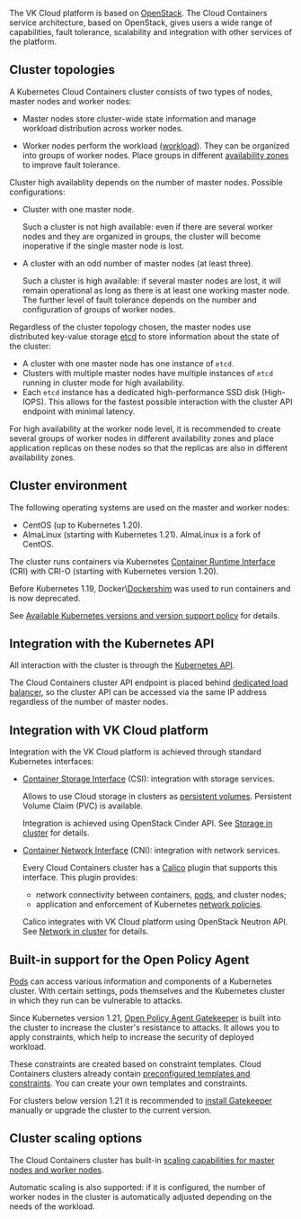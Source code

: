 The VK Cloud platform is based on [OpenStack](https://www.openstack.org/). The Cloud Containers service architecture, based on OpenStack, gives users a wide range of capabilities, fault tolerance, scalability and integration with other services of the platform.

## Cluster topologies

A Kubernetes Cloud Containers cluster consists of two types of nodes, master nodes and worker nodes:

- Master nodes store cluster-wide state information and manage workload distribution across worker nodes.

- Worker nodes perform the workload ([workload](https://kubernetes.io/docs/concepts/workloads/)). They can be organized into groups of worker nodes. Place groups in different [availability zones](/en/additionals/start/architecture#availability_zones_567cfd7a) to improve fault tolerance.

Cluster high availablity depends on the number of master nodes. Possible configurations:

- Cluster with one master node.

  Such a cluster is not high available: even if there are several worker nodes and they are organized in groups, the cluster will become inoperative if the single master node is lost.

- A cluster with an odd number of master nodes (at least three).

  Such a cluster is high available: if several master nodes are lost, it will remain operational as long as there is at least one working master node. The further level of fault tolerance depends on the number and configuration of groups of worker nodes.

Regardless of the cluster topology chosen, the master nodes use distributed key-value storage [etcd](https://etcd.io/) to store information about the state of the cluster:

- A cluster with one master node has one instance of `etcd`.
- Clusters with multiple master nodes have multiple instances of `etcd` running in cluster mode for high availability.
- Each `etcd` instance has a dedicated high-performance SSD disk (High-IOPS). This allows for the fastest possible interaction with the cluster API endpoint with minimal latency.

For high availability at the worker node level, it is recommended to create several groups of worker nodes in different availability zones and place application replicas on these nodes so that the replicas are also in different availability zones.

## Cluster environment

The following operating systems are used on the master and worker nodes:

- CentOS (up to Kubernetes 1.20).
- AlmaLinux (starting with Kubernetes 1.21). AlmaLinux is a fork of CentOS.

The cluster runs containers via Kubernetes [Container Runtime Interface](https://kubernetes.io/docs/concepts/architecture/cri/) (CRI) with CRI-O (starting with Kubernetes version 1.20).

<info>

Before Kubernetes 1.19, Docker\\[Dockershim](https://kubernetes.io/blog/2022/05/03/dockershim-historical-context/) was used to run containers and is now deprecated.

</info>

See [Available Kubernetes versions and version support policy](../versions/) for details.

## Integration with the Kubernetes API

All interaction with the cluster is through the [Kubernetes API](https://kubernetes.io/ru/docs/concepts/overview/kubernetes-api/).

The Cloud Containers cluster API endpoint is placed behind [dedicated load balancer](../network/), so the cluster API can be accessed via the same IP address regardless of the number of master nodes.

## Integration with VK Cloud platform

Integration with the VK Cloud platform is achieved through standard Kubernetes interfaces:

- [Container Storage Interface](https://kubernetes-csi.github.io/docs/) (CSI): integration with storage services.

  Allows to use Cloud storage in clusters as [persistent volumes](https://kubernetes.io/docs/concepts/storage/persistent-volumes/).
  Persistent Volume Claim (PVC) is available.

  Integration is achieved using OpenStack Cinder API. See [Storage in cluster](../storage/) for details.

- [Container Network Interface](https://kubernetes.io/docs/concepts/extend-kubernetes/compute-storage-net/network-plugins/) (CNI): integration with network services.

  Every Cloud Containers cluster has a [Calico](https://projectcalico.docs.tigera.io/about/about-calico) plugin that supports this interface. This plugin provides:

  - network connectivity between containers, [pods](../../reference/pods), and cluster nodes;
  - application and enforcement of Kubernetes [network policies](https://kubernetes.io/docs/concepts/services-networking/network-policies/).

  Calico integrates with VK Cloud platform using OpenStack Neutron API. See [Network in cluster](../network/) for details.

## Built-in support for the Open Policy Agent

[Pods](https://kubernetes.io/docs/concepts/workloads/pods/) can access various information and components of a Kubernetes cluster. With certain settings, pods themselves and the Kubernetes cluster in which they run can be vulnerable to attacks.

Since Kubernetes version 1.21, [Open Policy Agent Gatekeeper](../../reference/gatekeeper/) is built into the cluster to increase the cluster's resistance to attacks. It allows you to apply constraints, which help to increase the security of deployed workload.

These constraints are created based on constraint templates. Cloud Containers clusters already contain [preconfigured templates and constraints](../addons-and-settings/settings#pre_configured_gatekeeper_templates_and_constraints). You can create your own templates and constraints.

For clusters below version 1.21 it is recommended to [install Gatekeeper](../../install-tools/gatekeeper) manually or upgrade the cluster to the current version.

## Cluster scaling options

The Cloud Containers cluster has built-in [scaling capabilities for master nodes and worker nodes](../scale).

Automatic scaling is also supported: if it is configured, the number of worker nodes in the cluster is automatically adjusted depending on the needs of the workload.
